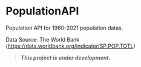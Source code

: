 # PopulationAPI


Population API for 1960-2021 population datas.

Data Source: The World Bank (https://data.worldbank.org/indicator/SP.POP.TOTL)


> ***This project is under development.***
